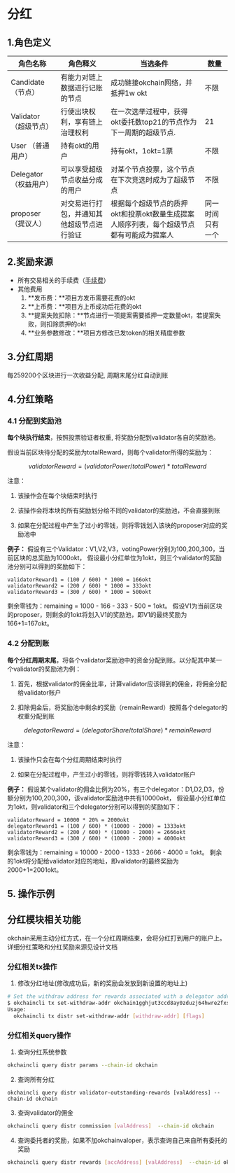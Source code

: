 # 分红

## 1.角色定义

|角色名称|角色释义|当选条件|数量|
|---|---|---|---|
|Candidate （节点）|有能力对链上数据进行记账的节点|成功链接okchain网络，并抵押1w okt|不限||
|Validator （超级节点）|行使出块权利，享有链上治理权利|在一次选举过程中，获得okt委托数top21的节点作为下一周期的超级节点.|21|
|User （普通用户）|持有okt的用户|持有okt，1okt=1票|不限||
|Delegator （权益用户）|可以享受超级节点收益分成的用户|对某个节点投票，这个节点在下次竞选时成为了超级节点|不限||
|proposer （提议人）|对交易进行打包，并通知其他超级节点进行验证|根据每个超级节点的质押okt和投票okt数量生成提案人顺序列表，每个超级节点都有可能成为提案人|同一时间只有一个||



## 2.奖励来源

* 所有交易相关的手续费（[手续费](../fee.md)）
* 其他费用
    1. **发币费：**项目方发币需要花费的okt
    1. **上币费：**项目方上币成功后花费的okt
    1. **提案失败扣除：**节点进行一项提案需要抵押一定数量okt，若提案失败，则扣除质押的okt
    1. **业务参数修改：**项目方修改已发token的相关精度参数 

## 3.分红周期

每259200个区块进行一次收益分配, 周期末尾分红自动到账

## 4.分红策略

### 4.1 分配到奖励池

**每个块执行结束**，按照投票验证者权重, 将奖励分配到validator各自的奖励池。

假设当前区块待分配的奖励为totalReward，则每个validator所得的奖励为：
```math
    validatorReward = (validatorPower / totalPower) * totalReward
```

注意：

1. 该操作会在每个块结束时执行

2. 该操作会将本块的所有奖励划分给不同的validator的奖励池，不会直接到账

3. 如果在分配过程中产生了过小的零钱，则将零钱划入该块的proposer对应的奖励池中


**例子：**
假设有三个Validator：V1,V2,V3，votingPower分别为100,200,300，当前区块的总奖励为1000okt，
假设最小分红单位为1okt，则三个validator的奖励池分别可以得到的奖励如下：
```
validatorReward1 = (100 / 600) * 1000 = 166okt
validatorReward2 = (200 / 600) * 1000 = 333okt
validatorReward3 = (300 / 600) * 1000 = 500okt
```

剩余零钱为：remaining = 1000 - 166 - 333 - 500 = 1okt。
假设V1为当前区块的proposer，则剩余的1okt将划入V1的奖励池，即V1的最终奖励为166+1=167okt。

### 4.2 分配到账

**每个分红周期末尾**，将各个validator奖励池中的资金分配到账。以分配其中某一个validator的奖励池为例：

1. 首先，根据validator的佣金比率，计算validator应该得到的佣金，将佣金分配给validator账户

2. 扣除佣金后，将奖励池中剩余的奖励（remainReward）按照各个delegator的权重分配到账
```math
    delegatorReward = (delegatorShare / totalShare) * remainReward
```

注意：

1. 该操作只会在每个分红周期结束时执行

2. 如果在分配过程中，产生过小的零钱，则将零钱转入validator账户

**例子：**
假设某个validator的佣金比例为20%，有三个delegator：D1,D2,D3，份额分别为100,200,300，该validator奖励池中共有10000okt，
假设最小分红单位为1okt，则validator和三个delegator分别可以得到的奖励如下：
```
validatorReward = 10000 * 20% = 2000okt
delegatorReward1 = (100 / 600) * (10000 - 2000) = 1333okt
validatorReward2 = (200 / 600) * (10000 - 2000) = 2666okt
validatorReward3 = (300 / 600) * (10000 - 2000) = 4000okt
```

剩余零钱为：remaining = 10000 - 2000 - 1333 - 2666 - 4000 = 1okt。
剩余的1okt将分配给validator对应的地址，即validator的最终奖励为2000+1=2001okt。


## 5. 操作示例
## 分红模块相关功能
okchain采用主动分红方式，在一个分红周期结束，会将分红打到用户的账户上。详细分红策略和分红奖励来源见设计文档
### 分红相关tx操作
1. 修改分红地址(修改成功后，新的奖励会发放到新设置的地址上)
```sh
# Set the withdraw address for rewards associated with a delegator address:
$ okchaincli tx set-withdraw-addr okchain1gghjut3ccd8ay0zduzj64hwre2fxs9ld75ru9p --from [mykey]
Usage:
  okchaincli tx distr set-withdraw-addr [withdraw-addr] [flags]
```
### 分红相关query操作
1. 查询分红系统参数
```sh
okchaincli query distr params --chain-id okchain
```
2. 查询所有分红
```
okchaincli query distr validator-outstanding-rewards [valAddress] --chain-id okchain
```
3. 查询validator的佣金
```sh
okchaincli query distr commission [valAddress]  --chain-id okchain
```
4. 查询委托者的奖励，如果不加okchainvaloper，表示查询自己来自所有委托的奖励
```sh
okchaincli query distr rewards [accAddress] [valAddress]  --chain-id okchain
```








